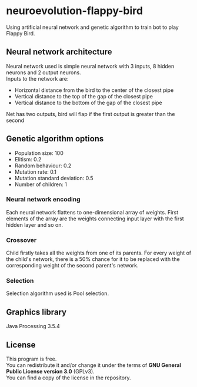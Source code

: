 # neuroevolution-flappy-bird
Using artificial neural network and genetic algorithm to train bot to play Flappy Bird.

## Neural network architecture

Neural network used is simple neural network with 3 inputs, 8 hidden neurons and 2 output neurons.<br/>
Inputs to the network are:
  * Horizontal distance from the bird to the center of the closest pipe
  * Vertical distance to the top of the gap of the closest pipe
  * Vertical distance to the bottom of the gap of the closest pipe
  
Net has two outputs, bird will flap if the first output is greater than the second

## Genetic algorithm options

 * Population size: 100
 * Elitism: 0.2
 * Random behaviour: 0.2
 * Mutation rate: 0.1
 * Mutation standard deviation: 0.5
 * Number of children: 1
 
### Neural network encoding

Each neural network flattens to one-dimensional array of weights. First elements of the array are the weights connecting input layer with the first hidden layer and so on.

### Crossover

Child firstly takes all the weights from one of its parents. For every weight of the child's network, there is a 50% chance for it to be replaced with the corresponding weight of the second parent's network.

### Selection

Selection algorithm used is Pool selection.

## Graphics library

Java Processing 3.5.4

## License

This program is free.</br>
You can redistribute it and/or change it under the terms of **GNU General Public License version 3.0** (GPLv3). </br>
You can find a copy of the license in the repository.
